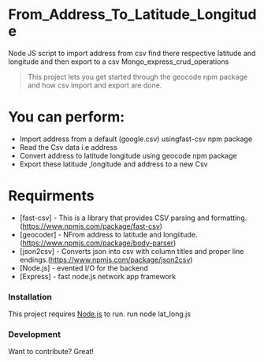 # From_Address_To_Latitude_Longitude
Node JS script to import address from csv find there respective latitude and longitude and then export to a csv
Mongo_express_crud_operations
> This project lets you get started
> through the geocode npm package 
> and how csv import and export are done.


# You can perform:
  - Import address from a default (google.csv) usingfast-csv npm package
  - Read the Csv data i.e address
  - Convert address to latitude longitude using geocode npm package
  - Export these latitude ,longitude and address to a new Csv


# Requirments

* [fast-csv] - This is a library that provides CSV parsing and formatting.(https://www.npmjs.com/package/fast-csv)
* [geocoder] - NFrom address to latitude and longiitude.(https://www.npmjs.com/package/body-parser)
* [json2csv] - Converts json into csv with column titles and proper line endings.(https://www.npmjs.com/package/json2csv)
* [Node.js] - evented I/O for the backend 
* [Express] - fast node.js network app framework 


### Installation

This project requires [Node.js](https://nodejs.org/)  to run.
run
node lat_long.js
### Development

Want to contribute? Great!



